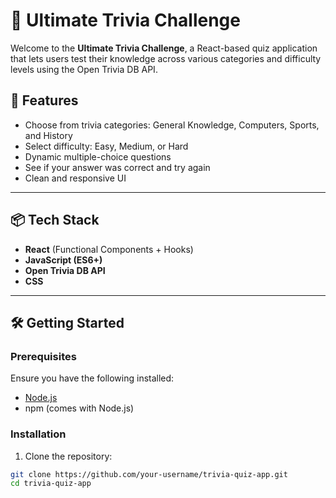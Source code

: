 # 🧠 Ultimate Trivia Challenge

Welcome to the **Ultimate Trivia Challenge**, a React-based quiz application that lets users test their knowledge across various categories and difficulty levels using the Open Trivia DB API.

## 🚀 Features

- Choose from trivia categories: General Knowledge, Computers, Sports, and History
- Select difficulty: Easy, Medium, or Hard
- Dynamic multiple-choice questions
- See if your answer was correct and try again
- Clean and responsive UI

---

## 📦 Tech Stack

- **React** (Functional Components + Hooks)
- **JavaScript (ES6+)**
- **Open Trivia DB API**
- **CSS**

---

## 🛠️ Getting Started

### Prerequisites

Ensure you have the following installed:

- [Node.js](https://nodejs.org/)
- npm (comes with Node.js)

### Installation

1. Clone the repository:

```bash
git clone https://github.com/your-username/trivia-quiz-app.git
cd trivia-quiz-app
